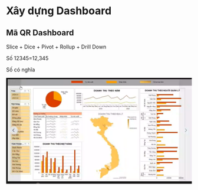 # Xây dựng Dashboard

## Mã QR Dashboard

Slice + Dice + Pivot + Rollup + Drill Down

Số 12345=12,345

Số có nghĩa

![alt text](image-2.png)
